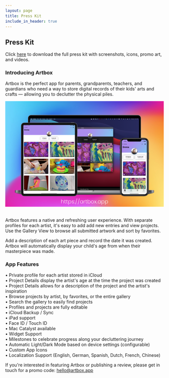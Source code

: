 ```yaml
---
layout: page
title: Press Kit
include_in_header: true
---
```


## Press Kit
Click [here](https://www.icloud.com/iclouddrive/0x2g6uc8_hXHCbX-v0Q0eBCEA#Artbox_2_PressKit_2) to download the full press kit with screenshots, icons, promo art, and videos.

### Introducing Artbox
Artbox is the perfect app for parents, grandparents, teachers, and guardians who need a way to store digital records of their kids' arts and crafts — allowing you to declutter the physical piles.

![](/assets/promo1.png)<br><br>

Artbox features a native and refreshing user experience. With separate profiles for each artist, it's easy to add add new entries and view projects. 
Use the Gallery View to browse all submitted artwork and sort by favorites.

Add a description of each art piece and record the date it was created. Artbox will automatically display your child's age from when their masterpiece was made.

### App Features
• Private profile for each artist stored in iCloud  
• Project Details display the artist's age at the time the project was created  
• Project Details allows for a description of the project and the artist's inspiration  
• Browse projects by artist, by favorites, or the entire gallery  
• Search the gallery to easily find projects    
• Profiles and projects are fully editable  
• iCloud Backup / Sync  
• iPad support  
• Face ID / Touch ID  
• Mac Catalyst available  
• Widget Support  
• Milestones to celebrate progress along your decluttering journey  
• Automatic Light/Dark Mode based on device settings (configurable)  
• Custom App Icons    
• Localization Support (English, German, Spanish, Dutch, French, Chinese)  

If you're interested in featuring Artbox or publishing a review, please get in touch for a promo code: hello@artbox.app
